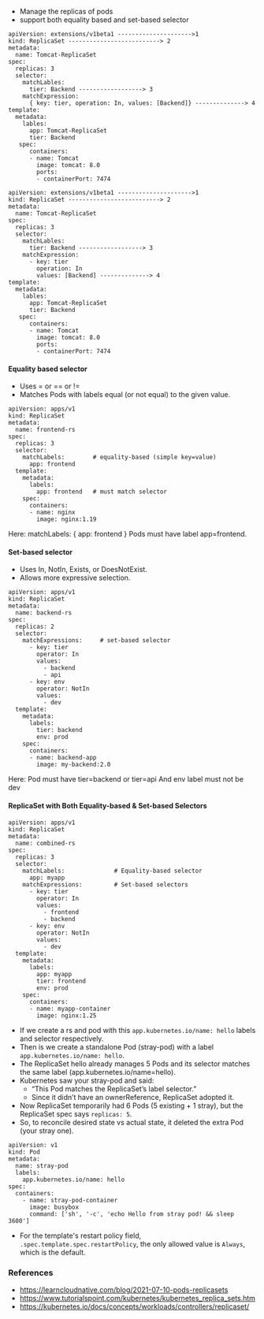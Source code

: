 - Manage the replicas of pods
- support both equality based and set-based selector

```
apiVersion: extensions/v1beta1 --------------------->1
kind: ReplicaSet --------------------------> 2
metadata:
  name: Tomcat-ReplicaSet
spec:
  replicas: 3
  selector:
    matchLables:
      tier: Backend ------------------> 3
    matchExpression:
      { key: tier, operation: In, values: [Backend]} --------------> 4
template:
  metadata:
    lables:
      app: Tomcat-ReplicaSet
      tier: Backend
   spec:
      containers:
      - name: Tomcat
        image: tomcat: 8.0
        ports:
        - containerPort: 7474
```
```
apiVersion: extensions/v1beta1 --------------------->1
kind: ReplicaSet --------------------------> 2
metadata:
  name: Tomcat-ReplicaSet
spec:
  replicas: 3
  selector:
    matchLables:
      tier: Backend ------------------> 3
    matchExpression:
      - key: tier
        operation: In
        values: [Backend] --------------> 4
template:
  metadata:
    lables:
      app: Tomcat-ReplicaSet
      tier: Backend
   spec:
      containers:
      - name: Tomcat
        image: tomcat: 8.0
        ports:
        - containerPort: 7474
```

#### Equality based selector
- Uses = or == or !=
- Matches Pods with labels equal (or not equal) to the given value.
```
apiVersion: apps/v1
kind: ReplicaSet
metadata:
  name: frontend-rs
spec:
  replicas: 3
  selector:
    matchLabels:        # equality-based (simple key=value)
      app: frontend
  template:
    metadata:
      labels:
        app: frontend   # must match selector
    spec:
      containers:
      - name: nginx
        image: nginx:1.19
```
Here:
    matchLabels: { app: frontend }
    Pods must have label app=frontend.

#### Set-based selector
- Uses In, NotIn, Exists, or DoesNotExist.
- Allows more expressive selection.
```
apiVersion: apps/v1
kind: ReplicaSet
metadata:
  name: backend-rs
spec:
  replicas: 2
  selector:
    matchExpressions:     # set-based selector
      - key: tier
        operator: In
        values:
          - backend
          - api
      - key: env
        operator: NotIn
        values:
          - dev
  template:
    metadata:
      labels:
        tier: backend
        env: prod
    spec:
      containers:
      - name: backend-app
        image: my-backend:2.0

```
Here:
    Pod must have tier=backend or tier=api
    And env label must not be dev

#### ReplicaSet with Both Equality-based & Set-based Selectors
```
apiVersion: apps/v1
kind: ReplicaSet
metadata:
  name: combined-rs
spec:
  replicas: 3
  selector:
    matchLabels:              # Equality-based selector
      app: myapp
    matchExpressions:         # Set-based selectors
      - key: tier
        operator: In
        values:
          - frontend
          - backend
      - key: env
        operator: NotIn
        values:
          - dev
  template:
    metadata:
      labels:
        app: myapp
        tier: frontend
        env: prod
    spec:
      containers:
      - name: myapp-container
        image: nginx:1.25
```

- If we create a rs and pod with this `app.kubernetes.io/name: hello` labels and selector respectively.
- Then is we create a standalone Pod (stray-pod) with a label `app.kubernetes.io/name: hello`.
- The ReplicaSet hello already manages 5 Pods and its selector matches the same label (app.kubernetes.io/name=hello).
- Kubernetes saw your stray-pod and said:
    - “This Pod matches the ReplicaSet’s label selector.”
    - Since it didn’t have an ownerReference, ReplicaSet adopted it.
- Now ReplicaSet temporarily had 6 Pods (5 existing + 1 stray), but the ReplicaSet spec says `replicas: 5`.
- So, to reconcile desired state vs actual state, it deleted the extra Pod (your stray one).
```
apiVersion: v1
kind: Pod
metadata:
  name: stray-pod
  labels:
    app.kubernetes.io/name: hello
spec:
  containers:
    - name: stray-pod-container
      image: busybox
      command: ['sh', '-c', 'echo Hello from stray pod! && sleep 3600']

```

- For the template's restart policy field, `.spec.template.spec.restartPolicy`, the only allowed value is `Always`, which is the default.



### References
- https://learncloudnative.com/blog/2021-07-10-pods-replicasets
- https://www.tutorialspoint.com/kubernetes/kubernetes_replica_sets.htm
- https://kubernetes.io/docs/concepts/workloads/controllers/replicaset/